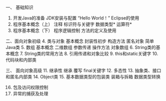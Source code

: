一、 基础知识
1. 开发Java的准备
	JDK安装与配置
	“Hello World！”
	Eclipse的使用
2. 程序基本概念（上）
	注释
	标识符与关键字
	数据类型*
	运算符*
3. 程序基本概念（下）
	程序逻辑控制
	方法的定义及使用

二、面向对象初级
4. 类与对象
	基本概念
	封装性初步
	构造方法
	匿名对象
	简单Java类
5. 数组
	基本概念
	二维数组
	参数传递
	操作方法
	对象数组
6. String类的基本概念
7. String类的常用方法
8. 引用传递和对象比较
9. this和static关键字
10. 代码块和内部类

三、 面向对象高级
11. 继承性
	继承
	覆写
	final关键字
12. 多态性
13. 抽象类、接口和匿名内部类
14. Object类
15. 基本数据类型的包装类
	装箱与拆箱
	数据类型转换

16. 包及访问权限控制
17. 异常的捕获及处理